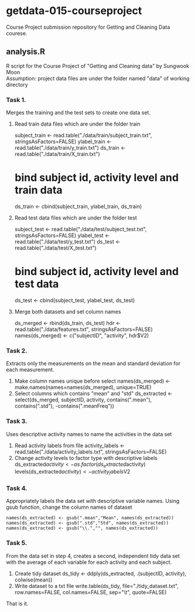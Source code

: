 # getdata-015-courseproject
Course Project submission repository for Getting and Cleaning Data courese.

## analysis.R
R script for the Course Project of "Getting and Cleaning data" 
by Sungwook Moon  
Assumption: project data files are under the folder named "data" of working directory

### Task 1.
Merges the training and the test sets to create one data set.

1. Read train data files which are under the folder train

    subject_train <- read.table("./data/train/subject_train.txt", stringsAsFactors=FALSE)
    ylabel_train <- read.table("./data/train/y_train.txt") 
    ds_train <- read.table("./data/train/X_train.txt")
    # bind subject id, activity level and train data
    ds_train <- cbind(subject_train, ylabel_train, ds_train)

2. Read test data files which are under the folder test

    subject_test <- read.table("./data/test/subject_test.txt", stringsAsFactors=FALSE)
    ylabel_test <- read.table("./data/test/y_test.txt") 
    ds_test <- read.table("./data/test/X_test.txt")
    # bind subject id, activity level and test data
    ds_test <- cbind(subject_test, ylabel_test, ds_test)

3. Merge both datasets and set column names

    ds_merged <- rbind(ds_train, ds_test)
    hdr <- read.table("./data/features.txt", stringsAsFactors=FALSE)
    names(ds_merged) <- c("subjectID", "activity", hdr$V2)

### Task 2.
Extracts only the measurements on the mean and standard deviation for each measurement. 

1. Make column names unique before select
    names(ds_merged) <- make.names(names=names(ds_merged), unique=TRUE)
2. Select columns which contains "mean" and "std"
    ds_extracted <- select(ds_merged, subjectID, activity, 
                       contains(".mean"), contains(".std"), -contains(".meanFreq"))

### Task 3.
Uses descriptive activity names to name the activities in the data set

1. Read activity labels from file
    activity_labels <- read.table("./data/activity_labels.txt", stringsAsFactors=FALSE)
2. Change activity levels to factor type with descriptive labels
    ds_extracted$activity <- as.factor(ds_extracted$activity)
    levels(ds_extracted$activity) <- activity_labels$V2

### Task 4.
Appropriately labels the data set with descriptive variable names. 
Using gsub function, change the column names of dataset

    names(ds_extracted) <- gsub(".mean","Mean", names(ds_extracted))
    names(ds_extracted) <- gsub(".std","Std", names(ds_extracted))
    names(ds_extracted) <- gsub("\\.","", names(ds_extracted))

### Task 5.
From the data set in step 4, creates a second, independent tidy data set with the average of each variable for each activity and each subject.

1. Create tidy dataset
    ds_tidy <- ddply(ds_extracted, .(subjectID, activity), colwise(mean))
2. Write dataset to a txt file
    write.table(ds_tidy, file="./tidy_dataset.txt", row.names=FALSE, col.names=FALSE, sep="\t", quote=FALSE)

That is it. 
